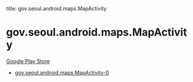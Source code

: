 title: gov.seoul.android.maps.MapActivity
# gov.seoul.android.maps.MapActivity


[Google Play Store](https://play.google.com/store/apps/details?id=gov.seoul.android.maps.MapActivity)


* [gov.seoul.android.maps.MapActivity-0](./gov.seoul.android.maps.MapActivity-0/)